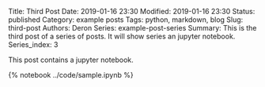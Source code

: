 Title: Third Post
Date: 2019-01-16 23:30
Modified: 2019-01-16 23:30
Status: published
Category: example posts
Tags: python, markdown, blog
Slug: third-post
Authors: Deron
Series: example-post-series
Summary: This is the third post of a series of posts. It will show series an jupyter notebook.
Series_index: 3

This post contains a jupyter notebook.

{% notebook ../code/sample.ipynb %}